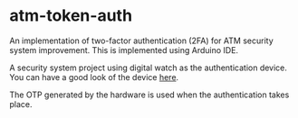 # atm-token-auth
An implementation of two-factor authentication (2FA) for ATM security system improvement. This is implemented using Arduino IDE.

A security system project using digital watch as the authentication device. You can have a good look of the device [here](https://github.com/bennysiahaan/atm-token-auth/tree/master/img).

The OTP generated by the hardware is used when the authentication takes place.
